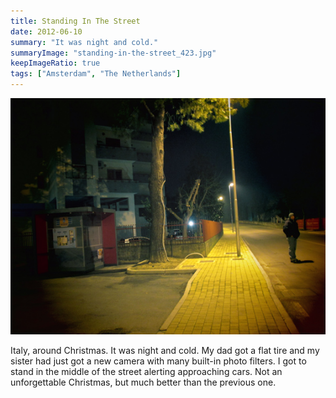 ```yaml
---
title: Standing In The Street
date: 2012-06-10
summary: "It was night and cold."
summaryImage: "standing-in-the-street_423.jpg"
keepImageRatio: true
tags: ["Amsterdam", "The Netherlands"]
---
```


![](standing-in-the-street_423.jpg)

Italy, around Christmas. It was night and cold. My dad got a flat tire and my sister had just got a new camera with many built-in photo filters. I got to stand in the middle of the street alerting approaching cars. Not an unforgettable Christmas, but much better than the previous one.
